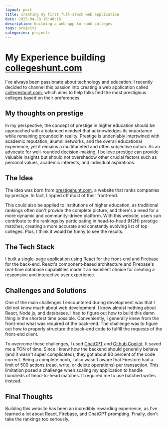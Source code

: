 ```yaml
---
layout: post
title: creating my first full-stack web application
date: 2023-04-28 16:40:16
description: building a web-app to rank colleges
tags: projects
categories: projects
---
```


# My Experience building [collegeshunt.com](https://collegeshunt.com)

I've always been passionate about technology and education. I recently decided to channel this passion into creating a web application called [collegeshunt.com](https://collegeshunt.com), which aims to help folks find the most prestigious colleges based on their preferences.

## My thoughts on prestige

In my perspective, the concept of prestige in higher education should be approached with a balanced mindset that acknowledges its importance while remaining grounded in reality. Prestige is undeniably intertwined with academic reputation, alumni networks, and the overall educational experience, yet it remains a multifaceted and often subjective notion. As an advocate for well-rounded decision-making, I believe prestige can provide valuable insights but should not overshadow other crucial factors such as personal values, academic interests, and individual aspirations.

## The Idea

The idea was born from [prestigehunt.com](https://prestige.com), a website that ranks companies by prestige. In fact, I ripped off most of their front-end. 

This could also be applied to institutions of higher education, as traditional rankings often don't provide the complete picture, and there's a need for a more dynamic and community-driven platform. With this website, users can contribute to the rankings by participating in head-to-head (H2H) prestige matches, creating a more accurate and constantly evolving list of top colleges. Plus, I think it would be funny to see the results.

## The Tech Stack

I built a single-page application using React for the front-end and Firebase for the back-end. React's component-based architecture and Firebase's real-time database capabilities made it an excellent choice for creating a responsive and interactive user experience.

## Challenges and Solutions

One of the main challenges I encountered during development was that I did not know much about web development. I knew almost nothing about React, Node.js, and databases. I had to figure out how to build this damn thing in the shortest time possible. Conveniently, I generally knew from the front-end what was required of the back-end. The challenge was to figure out how to properly structure the back-end code to fulfill the requests of the front-end client.

To overcome these challenges, I used [ChatGPT](https://chat.openai.com/) and [Github Copilot](https://github.com/features/copilot). It saved me a TON of time. Since I knew how the backend should generally behave (and it wasn't super complicated), they got about 90 percent of the code correct. Being a complete noob, I also wasn't aware that Firestore had a limit of 500 actions (read, write, or delete operations) per transaction. This limitation posed a challenge when scaling my application to handle hundreds of head-to-head matches. It required me to use batched writes instead.

## Final Thoughts

Building this website has been an incredibly rewarding experience, as I've learned a lot about React, Firebase, and ChatGPT prompting. Finally, don't take the rankings too seriously.
